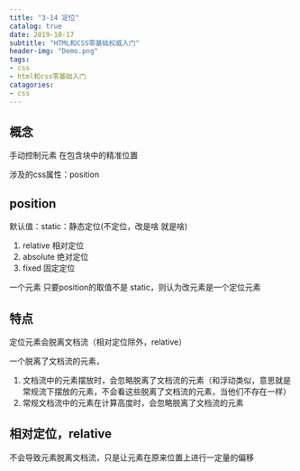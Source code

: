 ```yaml
---
title: "3-14 定位"
catalog: true
date: 2019-10-17
subtitle: "HTML和CSS零基础权威入门"
header-img: "Demo.png"
tags:
- css
- html和css零基础入门
catagories:
- css
---
```


## 概念

手动控制元素 在包含块中的精准位置

涉及的css属性：position

## position 

默认值：static：静态定位(不定位，改是啥 就是啥)

1. relative 相对定位
2. absolute 绝对定位
3. fixed 固定定位

一个元素 只要position的取值不是 static，则认为改元素是一个定位元素

## 特点

定位元素会脱离文档流（相对定位除外，relative）

一个脱离了文档流的元素，

1. 文档流中的元素摆放时，会忽略脱离了文档流的元素（和浮动类似，意思就是常规流下摆放的元素，不会看这些脱离了文档流的元素，当他们不存在一样）
2. 常规文档流中的元素在计算高度时，会忽略脱离了文档流的元素

## 相对定位，relative

不会导致元素脱离文档流，只是让元素在原来位置上进行一定量的偏移



